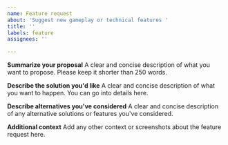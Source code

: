 ```yaml
---
name: Feature request
about: 'Suggest new gameplay or technical features '
title: ''
labels: feature
assignees: ''

---
```


**Summarize your proposal**
A clear and concise description of what you want to propose. Please keep it shorter than 250 words.

**Describe the solution you'd like**
A clear and concise description of what you want to happen. You can go into details here.

**Describe alternatives you've considered**
A clear and concise description of any alternative solutions or features you've considered.

**Additional context**
Add any other context or screenshots about the feature request here.

